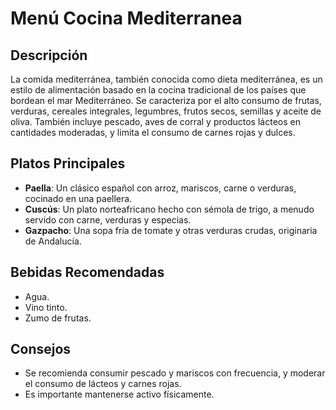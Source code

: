 # Menú Cocina Mediterranea

## Descripción
La comida mediterránea, también conocida como dieta mediterránea, es un estilo de alimentación basado en la cocina tradicional de los países que bordean el mar Mediterráneo. Se caracteriza por el alto consumo de frutas, verduras, cereales integrales, legumbres, frutos secos, semillas y aceite de oliva. También incluye pescado, aves de corral y productos lácteos en cantidades moderadas, y limita el consumo de carnes rojas y dulces. 

## Platos Principales
- **Paella**: Un clásico español con arroz, mariscos, carne o verduras, cocinado en una paellera. 
- **Cuscús**: Un plato norteafricano hecho con sémola de trigo, a menudo servido con carne, verduras y especias. 
- **Gazpacho**: Una sopa fría de tomate y otras verduras crudas, originaria de Andalucía. 

## Bebidas Recomendadas
- Agua.
- Vino tinto.
- Zumo de frutas.

## Consejos
- Se recomienda consumir pescado y mariscos con frecuencia, y moderar el consumo de lácteos y carnes rojas.
- Es importante mantenerse activo físicamente. 